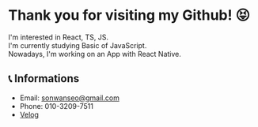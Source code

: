 # Thank you for visiting my Github! 😝

I'm interested in React, TS, JS.  
I'm currently studying Basic of JavaScript.  
Nowadays, I'm working on an App with React Native.

## 📞 Informations
- Email: sonwanseo@gmail.com
- Phone: 010-3209-7511
- [Velog](https://velog.io/@sonwanseo/)
